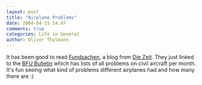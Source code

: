 ```yaml
---
layout: post
title: "Airplane Problems"
date: 2004-04-15 14:47
comments: true
categories: Life in General
author: Oliver Thylmann
---
```



It has been good to read [Fundsachen](http://blogg.zeit.de/fundsachen/), a blog from [Die Zeit](http://www.zeit.de/). They just linked to the [BFU Bulletin](http://www.bfu-web.de/Bulletin/index.htm) which has lists of all problems on civil aircraft per month. It's fun seeing what kind of problems different airplanes had and how many there are :)


